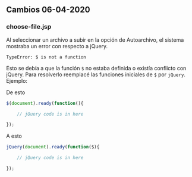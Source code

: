 ## Cambios 06-04-2020

### choose-file.jsp
Al seleccionar un archivo a subir en la opción de
Autoarchivo, el sistema mostraba un error con respecto a jQuery.

```
TypeError: $ is not a function
```

Esto se debía a que la función `$` no estaba definida o existía conflicto con jQuery.
Para resolverlo reemplacé las funciones iniciales de `$` por `jQuery`. Ejemplo:

De esto

```javascript
$(document).ready(function(){

    // jQuery code is in here

});
```

A esto

```javascript
jQuery(document).ready(function($){

    // jQuery code is in here

});
```